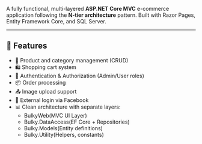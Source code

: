 

A fully functional, multi-layered **ASP.NET Core MVC** e-commerce application following the **N-tier architecture** pattern. Built with Razor Pages, Entity Framework Core, and SQL Server.

---

## 🚀 Features

- 🧾 Product and category management (CRUD)
- 🛍️ Shopping cart system
- 🔐 Authentication & Authorization (Admin/User roles)
- 📦 Order processing
- 📤 Image upload support
- 🔗 External login via Facebook
- 📊 Clean architecture with separate layers:
  - BulkyWeb(MVC UI Layer)
  - Bulky.DataAccess(EF Core + Repositories)
  - Bulky.Models(Entity definitions)
  - Bulky.Utility(Helpers, constants)


